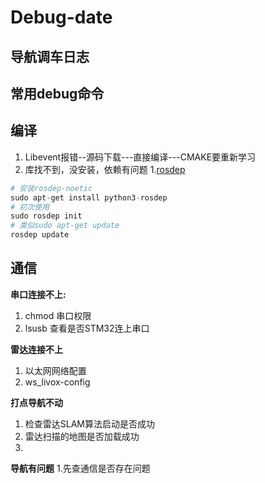 # Debug-date
## 导航调车日志
## 常用debug命令



## 编译
1. Libevent报错--源码下载---直接编译---CMAKE要重新学习
2. 库找不到，没安装，依赖有问题
1.[rosdep](https://fishros.org.cn/forum/topic/2124/rosdep%E6%98%AF%E4%BB%80%E4%B9%88-%E6%80%8E%E4%B9%88%E7%94%A8)
```python
# 安装rosdep-noetic
sudo apt-get install python3-rosdep
# 初次使用
sudo rosdep init
# 类似sudo apt-get update
rosdep update
```
## 通信
**串口连接不上:**
1. chmod 串口权限
2. lsusb 查看是否STM32连上串口

**雷达连接不上**
1. 以太网网络配置
2. ws_livox-config

**打点导航不动**
1. 检查雷达SLAM算法启动是否成功
2. 雷达扫描的地图是否加载成功
3. 
**导航有问题**
1.先查通信是否存在问题


